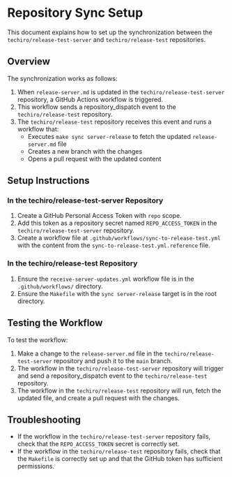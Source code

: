 # Repository Sync Setup

This document explains how to set up the synchronization between the `techiro/release-test-server` and `techiro/release-test` repositories.

## Overview

The synchronization works as follows:

1. When `release-server.md` is updated in the `techiro/release-test-server` repository, a GitHub Actions workflow is triggered.
2. This workflow sends a repository_dispatch event to the `techiro/release-test` repository.
3. The `techiro/release-test` repository receives this event and runs a workflow that:
   - Executes `make sync server-release` to fetch the updated `release-server.md` file
   - Creates a new branch with the changes
   - Opens a pull request with the updated content

## Setup Instructions

### In the techiro/release-test-server Repository

1. Create a GitHub Personal Access Token with `repo` scope.
2. Add this token as a repository secret named `REPO_ACCESS_TOKEN` in the `techiro/release-test-server` repository.
3. Create a workflow file at `.github/workflows/sync-to-release-test.yml` with the content from the `sync-to-release-test.yml.reference` file.

### In the techiro/release-test Repository

1. Ensure the `receive-server-updates.yml` workflow file is in the `.github/workflows/` directory.
2. Ensure the `Makefile` with the `sync server-release` target is in the root directory.

## Testing the Workflow

To test the workflow:

1. Make a change to the `release-server.md` file in the `techiro/release-test-server` repository and push it to the `main` branch.
2. The workflow in the `techiro/release-test-server` repository will trigger and send a repository_dispatch event to the `techiro/release-test` repository.
3. The workflow in the `techiro/release-test` repository will run, fetch the updated file, and create a pull request with the changes.

## Troubleshooting

- If the workflow in the `techiro/release-test-server` repository fails, check that the `REPO_ACCESS_TOKEN` secret is correctly set.
- If the workflow in the `techiro/release-test` repository fails, check that the `Makefile` is correctly set up and that the GitHub token has sufficient permissions.